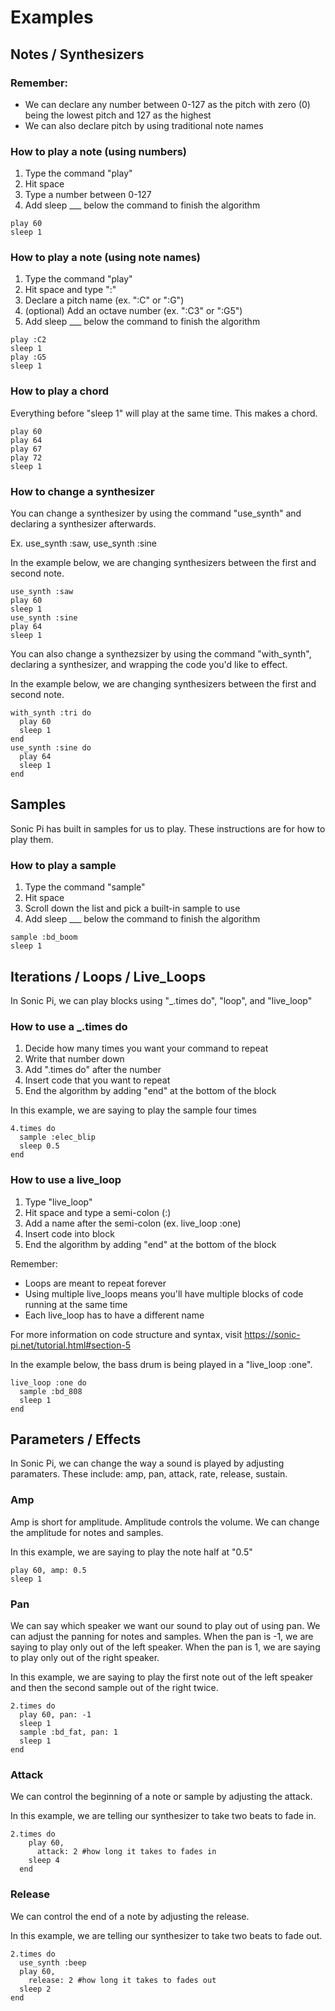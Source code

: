 # Examples

## Notes / Synthesizers
### Remember:
- We can declare any number between 0-127 as the pitch with zero (0) being the lowest pitch and 127 as the highest
- We can also declare pitch by using traditional note names

### How to play a note (using numbers)
1. Type the command "play"
2. Hit space
3. Type a number between 0-127
4. Add sleep ___ below the command to finish the algorithm
```
play 60 
sleep 1 
```
### How to play a note (using note names)
1. Type the command "play"
2. Hit space and type ":"
3. Declare a pitch name (ex. ":C" or ":G")
4. (optional) Add an octave number (ex. ":C3" or ":G5")
5. Add sleep ___ below the command to finish the algorithm
```
play :C2 
sleep 1 
play :G5
sleep 1
```

### How to play a chord
Everything before "sleep 1" will play at the same time. This makes a chord.
```
play 60 
play 64
play 67
play 72
sleep 1
```

### How to change a synthesizer
You can change a synthesizer by using the command "use_synth" and declaring a synthesizer afterwards.

Ex. use_synth :saw, use_synth :sine

In the example below, we are changing synthesizers between the first and second note.
```
use_synth :saw
play 60 
sleep 1
use_synth :sine
play 64
sleep 1
```

You can also change a synthezsizer by using the command "with_synth", declaring a synthesizer, and wrapping the code you'd like to effect.</br>

In the example below, we are changing synthesizers between the first and second note.
```
with_synth :tri do
  play 60 
  sleep 1
end
use_synth :sine do
  play 64
  sleep 1
end
```

## Samples
Sonic Pi has built in samples for us to play. These instructions are for how to play them.

### How to play a sample
1. Type the command "sample"
2. Hit space
3. Scroll down the list and pick a built-in sample to use
4. Add sleep ___ below the command to finish the algorithm
```
sample :bd_boom
sleep 1 
```
## Iterations / Loops / Live_Loops

In Sonic Pi, we can play blocks using "_.times do", "loop", and "live_loop"

### How to use a _.times do
1. Decide how many times you want your command to repeat
2. Write that number down
3. Add ".times do" after the number
4. Insert code that you want to repeat
5. End the algorithm by adding "end" at the bottom of the block

In this example, we are saying to play the sample four times
```
4.times do
  sample :elec_blip
  sleep 0.5
end
```

### How to use a live_loop
1. Type "live_loop"
2. Hit space and type a semi-colon (:)
3. Add a name after the semi-colon (ex. live_loop :one)
3. Insert code into block
5. End the algorithm by adding "end" at the bottom of the block

Remember:
- Loops are meant to repeat forever
- Using multiple live_loops means you'll have multiple blocks of code running at the same time
- Each live_loop has to have a different name

For more information on code structure and syntax, visit <a href="https://sonic-pi.net/tutorial.html#section-5" target="_blank">https://sonic-pi.net/tutorial.html#section-5</a>

In the example below, the bass drum is being played in a "live_loop :one".
```
live_loop :one do
  sample :bd_808
  sleep 1
end
```
## Parameters / Effects
In Sonic Pi, we can change the way a sound is played by adjusting paramaters. These include: amp, pan, attack, rate, release, sustain.

### Amp
Amp is short for amplitude. Amplitude controls the volume. We can change the amplitude for notes and samples.

In this example, we are saying to play the note half at "0.5"
```
play 60, amp: 0.5
sleep 1
```

### Pan
We can say which speaker we want our sound to play out of using pan. We can adjust the panning for notes and samples. When the pan is -1, we are saying to play only out of the left speaker. When the pan is 1, we are saying to play only out of the right speaker. 

In this example, we are saying to play the first note out of the left speaker and then the second sample out of the right twice.
```
2.times do
  play 60, pan: -1
  sleep 1
  sample :bd_fat, pan: 1
  sleep 1
end
```
### Attack
We can control the beginning of a note or sample by adjusting the attack. 

In this example, we are telling our synthesizer to take two beats to fade in.
```
2.times do
    play 60,
      attack: 2 #how long it takes to fades in
    sleep 4
  end
  ```
  
### Release
We can control the end of a note by adjusting the release. 

In this example, we are telling our synthesizer to take two beats to fade out.
```
2.times do
  use_synth :beep
  play 60,
    release: 2 #how long it takes to fades out
  sleep 2
end
  ```
